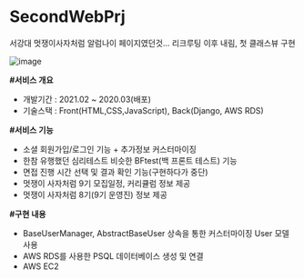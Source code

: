 # SecondWebPrj
서강대 멋쟁이사자처럼 알럼나이 페이지였던것... 리크루팅 이후 내림, 첫 클래스뷰 구현

![image](https://user-images.githubusercontent.com/55684184/113018622-b1a19280-91bb-11eb-85bf-ac638aca0df0.png)


**#서비스 개요**
 - 개발기간 : 2021.02 ~ 2020.03(배포)
 - 기술스택 : Front(HTML,CSS,JavaScript), Back(Django, AWS RDS)
 
**#서비스 기능**
 - 소셜 회원가입/로그인 기능 + 추가정보 커스터마이징
 - 한참 유행했던 심리테스트 비슷한 BFtest(백 프론트 테스트) 기능
 - 면접 진행 시간 선택 및 결과 확인 기능(구현하다가 중단)
 - 멋쟁이 사자처럼 9기 모집일정, 커리큘럼 정보 제공
 - 멋쟁이 사자처럼 8기(9기 운영진) 정보 제공
 
**#구현 내용**
 - BaseUserManager, AbstractBaseUser 상속을 통한 커스터마이징 User 모델 사용
 - AWS RDS를 사용한 PSQL 데이터베이스 생성 및 연결
 - AWS EC2 
